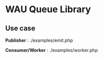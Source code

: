 # WAU Queue Library

## Use case
__Publisher__ : ./examples/emit.php

__Consumer/Worker__ : ./examples/worker.php
